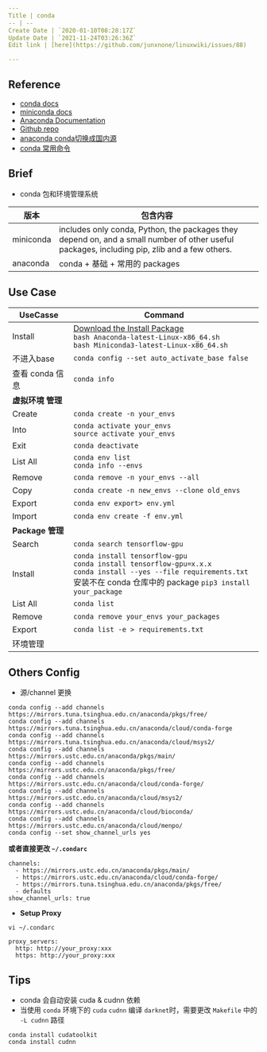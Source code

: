 ```yaml
---
Title | conda
-- | --
Create Date | `2020-01-10T08:28:17Z`
Update Date | `2021-11-24T03:26:36Z`
Edit link | [here](https://github.com/junxnone/linuxwiki/issues/88)

---
```

## Reference
- [conda docs](https://docs.conda.io/projects/conda/en/latest/index.html#)
- [miniconda docs](https://docs.conda.io/en/latest/miniconda.html)
- [Anaconda Documentation](https://docs.anaconda.com/)
- [Github repo](https://github.com/conda)
- [anaconda conda切换成国内源](https://blog.csdn.net/qq_24056913/article/details/88068362)
- [conda 常用命令](https://docs.conda.io/projects/conda/en/latest/commands.html#conda-general-commands)

## Brief

- conda 包和环境管理系统


版本 | 包含内容
-- | --
miniconda | includes only conda, Python, the packages they depend on, and a small number of other useful packages, including pip, zlib and a few others. 
anaconda  | conda + 基础 + 常用的 packages

## Use Case 


UseCasse | Command
-- | --
Install | [Download the Install Package](https://docs.conda.io/en/latest/miniconda.html#linux-installers)<br>`bash Anaconda-latest-Linux-x86_64.sh` <br>`bash Miniconda3-latest-Linux-x86_64.sh`
不进入base | `conda config --set auto_activate_base false`
查看 conda 信息 | `conda info`
**虚拟环境 管理** | 
Create  | `conda create -n your_envs`
Into  | `conda activate your_envs`<br>`source activate your_envs`
Exit  | `conda deactivate`
List All | `conda env list`<br>`conda info --envs`
Remove | `conda remove -n your_envs --all`
Copy| `conda create -n new_envs --clone old_envs`
Export | `conda env export> env.yml`
Import | `conda env create -f env.yml`
**Package 管理** | 
Search | `conda search tensorflow-gpu`
Install | `conda install tensorflow-gpu`<br>`conda install tensorflow-gpu=x.x.x`<br>`conda install --yes --file requirements.txt` <br>安装不在 conda 仓库中的 package `pip3 install your_package`
List All | `conda list`
Remove | `conda remove your_envs your_packages`
Export | `conda list -e > requirements.txt`
环境管理 |


## Others Config

- 源/channel 更换

```
conda config --add channels https://mirrors.tuna.tsinghua.edu.cn/anaconda/pkgs/free/
conda config --add channels https://mirrors.tuna.tsinghua.edu.cn/anaconda/cloud/conda-forge 
conda config --add channels https://mirrors.tuna.tsinghua.edu.cn/anaconda/cloud/msys2/
conda config --add channels https://mirrors.ustc.edu.cn/anaconda/pkgs/main/
conda config --add channels https://mirrors.ustc.edu.cn/anaconda/pkgs/free/
conda config --add channels https://mirrors.ustc.edu.cn/anaconda/cloud/conda-forge/
conda config --add channels https://mirrors.ustc.edu.cn/anaconda/cloud/msys2/
conda config --add channels https://mirrors.ustc.edu.cn/anaconda/cloud/bioconda/
conda config --add channels https://mirrors.ustc.edu.cn/anaconda/cloud/menpo/
conda config --set show_channel_urls yes
```

**或者直接更改 `~/.condarc`**

```
channels:
  - https://mirrors.ustc.edu.cn/anaconda/pkgs/main/
  - https://mirrors.ustc.edu.cn/anaconda/cloud/conda-forge/
  - https://mirrors.tuna.tsinghua.edu.cn/anaconda/pkgs/free/
  - defaults
show_channel_urls: true
```

- **Setup Proxy**

```
vi ~/.condarc
```
```
proxy_servers:
  http: http://your_proxy:xxx
  https: http://your_proxy:xxx
```


## Tips

- conda 会自动安装 cuda & cudnn 依赖
- 当使用 `conda` 环境下的 `cuda` `cudnn` 编译 `darknet`时，需要更改 `Makefile` 中的 `-L cudnn` 路径
```
conda install cudatoolkit
conda install cudnn
```
